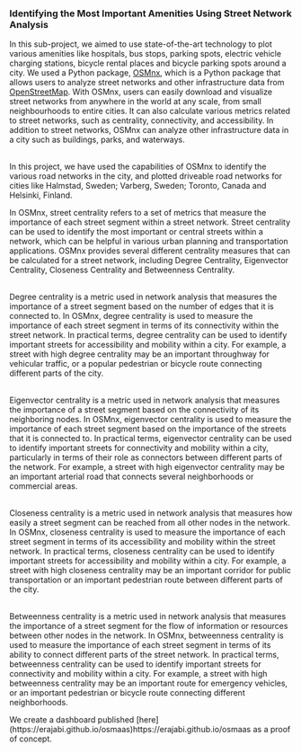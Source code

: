 ### Identifying the Most Important Amenities Using Street Network Analysis

In this sub-project, we aimed to use state-of-the-art technology to plot various amenities like hospitals, bus stops, parking spots, electric vehicle charging stations, bicycle rental places and bicycle parking spots around a city. We used a Python package, [OSMnx](https://osmnx.readthedocs.io/en/stable/), which is a Python package that allows users to analyze street networks and other infrastructure data from [OpenStreetMap](https://www.openstreetmap.org/#map=3/71.34/-96.82). With OSMnx, users can easily download and visualize street networks from anywhere in the world at any scale, from small neighbourhoods to entire cities. It can also calculate various metrics related to street networks, such as centrality, connectivity, and accessibility. In addition to street networks, OSMnx can analyze other infrastructure data in a city such as buildings, parks, and waterways. 

<br/>In this project, we have used the capabilities of OSMnx to identify the various road networks in the city, and plotted driveable road networks for cities like Halmstad, Sweden; Varberg, Sweden; Toronto, Canada and Helsinki, Finland.

In OSMnx, street centrality refers to a set of metrics that measure the importance of each street segment within a street network. Street centrality can be used to identify the most important or central streets within a network, which can be helpful in various urban planning and transportation applications. OSMnx provides several different centrality measures that can be calculated for a street network, including Degree Centrality, Eigenvector Centrality, Closeness Centrality and Betweenness Centrality. 

<br/>Degree centrality is a metric used in network analysis that measures the importance of a street segment based on the number of edges that it is connected to. In OSMnx, degree centrality is used to measure the importance of each street segment in terms of its connectivity within the street network. In practical terms, degree centrality can be used to identify important streets for accessibility and mobility within a city. For example, a street with high degree centrality may be an important throughway for vehicular traffic, or a popular pedestrian or bicycle route connecting different parts of the city.

<br/>Eigenvector centrality is a metric used in network analysis that measures the importance of a street segment based on the connectivity of its neighboring nodes. In OSMnx, eigenvector centrality is used to measure the importance of each street segment based on the importance of the streets that it is connected to. In practical terms, eigenvector centrality can be used to identify important streets for connectivity and mobility within a city, particularly in terms of their role as connectors between different parts of the network. For example, a street with high eigenvector centrality may be an important arterial road that connects several neighborhoods or commercial areas.

<br/>Closeness centrality is a metric used in network analysis that measures how easily a street segment can be reached from all other nodes in the network. In OSMnx, closeness centrality is used to measure the importance of each street segment in terms of its accessibility and mobility within the street network. In practical terms, closeness centrality can be used to identify important streets for accessibility and mobility within a city. For example, a street with high closeness centrality may be an important corridor for public transportation or an important pedestrian route between different parts of the city.

<br/>Betweenness centrality is a metric used in network analysis that measures the importance of a street segment for the flow of information or resources between other nodes in the network. In OSMnx, betweenness centrality is used to measure the importance of each street segment in terms of its ability to connect different parts of the street network. In practical terms, betweenness centrality can be used to identify important streets for connectivity and mobility within a city. For example, a street with high betweenness centrality may be an important route for emergency vehicles, or an important pedestrian or bicycle route connecting different neighborhoods.

<p/>
We create a dashboard published [here](https://erajabi.github.io/osmaas)https://erajabi.github.io/osmaas as a proof of concept. 

